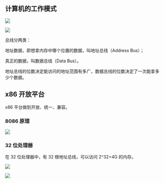 ## 计算机的工作模式

![](https://blog-1252173264.cos.ap-shanghai.myqcloud.com/1649165242302-758ce898-a3a2-46da-9038-d325ddbc1f13.png)

![](https://blog-1252173264.cos.ap-shanghai.myqcloud.com/1649165561841-c41dc0f8-4545-44da-b5bc-2af504b91345.png)

总线分两类：

地址数据，即想拿内存中哪个位置的数据，叫地址总线（Address Bus）；

真正的数据，叫数据总线（Data Bus）。

地址总线的位数决定能访问的地址范围有多广，数据总线的位数决定了一次能拿多少个数据。

## x86 开放平台

x86 平台做到开放、统一、兼容。

### 8086 原理

![](https://blog-1252173264.cos.ap-shanghai.myqcloud.com/1649166075311-d40f5f8b-1222-43b8-8d8c-13139e619812.png)

### 32 位处理器

在 32 位处理器中，有 32 根地址总线，可以访问 2^32=4G 的内存。

![](https://blog-1252173264.cos.ap-shanghai.myqcloud.com/1649166245789-f73decb3-ad96-4389-8610-e0186b3cb77f.png)

![](https://blog-1252173264.cos.ap-shanghai.myqcloud.com/1649166462184-f683126a-b3ea-4b1d-858d-b83b483df255.png)
